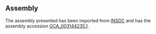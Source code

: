 
Assembly
--------

The assembly presented has been imported from 
[INSDC](http://www.insdc.org) and has the assembly accession
[GCA\_003144235.1](http://www.ebi.ac.uk/ena/data/view/GCA_003144235.1).

